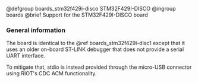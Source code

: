 @defgroup    boards_stm32f429i-disco STM32F429I-DISCO
@ingroup     boards
@brief       Support for the STM32F429I-DISCO board

### General information

The board is identical to the @ref boards_stm32f429i-disc1 except that it uses
an older on-board ST-LINK debugger that does not provide a serial UART interface.

To mitigate that, stdio is instead provided through the micro-USB connector using
RIOT's CDC ACM functionality.
